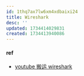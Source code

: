 ```yaml
---
id: 1thq7ax7lw6xm4xdbaixi24
title: Wireshark
desc: ''
updated: 1734414029831
created: 1734413940086
---
```


#### ref
- [youtube 搬运 wireshark](https://www.bilibili.com/video/BV17TzAYVEmu/?spm_id_from=333.1007.tianma.50-2-196.click&vd_source=4bc1ade93cb885bbaa0fcb3326790a95)